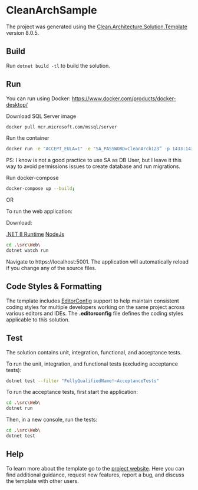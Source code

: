 ﻿# CleanArchSample

The project was generated using the [Clean.Architecture.Solution.Template](https://github.com/jasontaylordev/CleanArchSample) version 8.0.5.

## Build

Run `dotnet build -tl` to build the solution.

## Run
You can run using Docker:
https://www.docker.com/products/docker-desktop/

Download SQL Server image
```bash
docker pull mcr.microsoft.com/mssql/server
```
Run the container
```bash
docker run -e "ACCEPT_EULA=1" -e "SA_PASSWORD=CleanArch123” -p 1433:1433 -d --name=sqlserver mcr.microsoft.com/mssql/server
```
PS: I know is not a good practice to use SA as DB User, but I leave it this way to avoid permissions issues to create database and run migrations.

Run docker-compose
```bash
docker-compose up --build;
```

OR

To run the web application:

Download:

[.NET 8 Runtime](https://dotnet.microsoft.com/en-us/download/dotnet/8.0)
[NodeJs](https://nodejs.org/en/download/package-manager)

```bash
cd .\src\Web\
dotnet watch run
```

Navigate to https://localhost:5001. The application will automatically reload if you change any of the source files.

## Code Styles & Formatting

The template includes [EditorConfig](https://editorconfig.org/) support to help maintain consistent coding styles for multiple developers working on the same project across various editors and IDEs. The **.editorconfig** file defines the coding styles applicable to this solution.


## Test

The solution contains unit, integration, functional, and acceptance tests.

To run the unit, integration, and functional tests (excluding acceptance tests):
```bash
dotnet test --filter "FullyQualifiedName!~AcceptanceTests"
```

To run the acceptance tests, first start the application:

```bash
cd .\src\Web\
dotnet run
```

Then, in a new console, run the tests:
```bash
cd .\src\Web\
dotnet test
```

## Help
To learn more about the template go to the [project website](https://github.com/jasontaylordev/CleanArchitecture). Here you can find additional guidance, request new features, report a bug, and discuss the template with other users.
